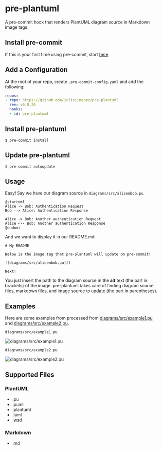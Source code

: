 # pre-plantuml

A pre-commit hook that renders PlantUML diagram source in Markdown image tags. 

## Install pre-commit

If this is your first time using pre-commit, start [here](https://pre-commit.com/#install)

## Add a Configuration

At the root of your repo, create `.pre-commit-config.yaml` and add the following:

```yaml
repos:
- repo: https://github.com/juliojimenez/pre-plantuml
  rev: v0.0.26
  hooks:
  - id: pre-plantuml
```

## Install pre-plantuml

```shell
$ pre-commit install
```

## Update pre-plantuml

```shell
$ pre-commit autoupdate
```

## Usage

Easy! Say we have our diagram source in `diagrams/src/alicenbob.pu`.

```
@startuml
Alice -> Bob: Authentication Request
Bob --> Alice: Authentication Response

Alice -> Bob: Another authentication Request
Alice <-- Bob: Another authentication Response
@enduml
```

And we want to display it in our README.md.

```
# My README

Below is the image tag that pre-plantuml will update on pre-commit!

![diagrams/src/alicenbob.pu]()

Next!
```

You just insert the path to the diagram source in the **alt** text (the part in brackets) of the image. pre-plantuml takes care of finding diagram source files, markdown files, and image source to update (the part in parentheses).

## Examples

Here are some examples from processed from [diagrams/src/example1.pu](diagrams/src/example1.pu) and [diagrams/src/example2.pu](diagrams/src/example2.pu).

`diagrams/src/example1.pu`

![diagrams/src/example1.pu](http://www.plantuml.com/plantuml/png/1C3HZSCW40JGVwgO1cZ0Ebd19RW3u4PY9RARcA7_lDTIVRJVCvLfdSWdhcW7ojQWotgLXUFcTtCfNT6GyuaohVD0sHfqMQ-oSDnSd_35bCgqJkGJLxG3nKE33-hMeCjwbONZvdTpAPLfdVZB6LUq0yL3Wm_grg3BUfM5u-RwX2-c5_r_lsVw0G00__y1003__m==)

`diagrams/src/example2.pu`

![diagrams/src/example2.pu](http://www.plantuml.com/plantuml/png/1C3HZSCW40JGVwgO1cZ0Ebd19RW3u4PY9RARcA7_lDTIVRJVCvLfdSWdhcW7ojQWotgLXUFcTtCfNT6GyuaohVD0sHfqMQ-oSDnSd_35bCgqJkGJLxG3nKE33-hMeCjwbONZvdTpAPLfdVZB6LUq0yL3Wm_grg3BUfM5u-RwX2-c5_r_lsVw0G00__y1003__m==)

## Supported Files

### PlantUML

- .pu
- .puml
- .plantuml
- .iuml
- .wsd

### Markdown

- .md